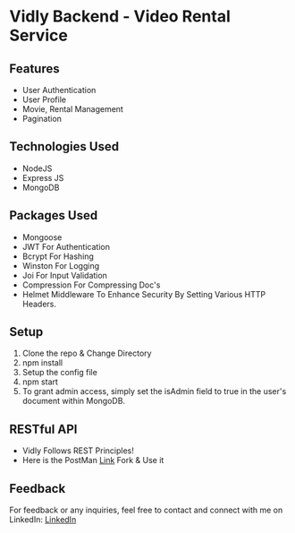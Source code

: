# Vidly Backend - Video Rental Service

## Features
- User Authentication
- User Profile
- Movie, Rental Management
- Pagination

## Technologies Used
- NodeJS
- Express JS
- MongoDB

## Packages Used
- Mongoose
- JWT For Authentication
- Bcrypt For Hashing
- Winston For Logging
- Joi For Input Validation
- Compression For Compressing Doc's
- Helmet Middleware To Enhance Security By Setting Various HTTP Headers.

## Setup
1. Clone the repo & Change Directory
2. npm install
3. Setup the config file
4. npm start
5. To grant admin access, simply set the isAdmin field to true in the user's document within MongoDB.

## RESTful API
- Vidly Follows REST Principles!
- Here is the PostMan [Link](postman.com/kaala7339/workspace/dc710ade-5ad8-4541-a223-dba67c700852/share?collection=32763382-2d7d4fb9-834a-4bde-9264-cdf20fadf2d5&target=link) Fork & Use it

## Feedback
For feedback or any inquiries, feel free to contact and connect with me on LinkedIn:
[LinkedIn](https://www.linkedin.com/in/vaishnav-sherla/)